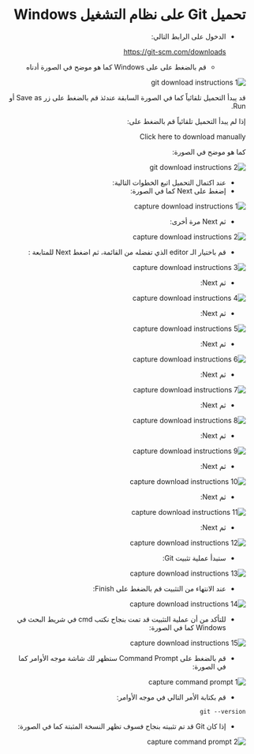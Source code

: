 <div dir="rtl">

# تحميل Git  على نظام التشغيل Windows

- الدخول على الرابط التالي: 
  
  https://git-scm.com/downloads

  - قم بالضغط على على Windows كما هو موضح في الصورة أدناه

![git download instructions 1](Screenshots/1.gif) 

قد يبدأ التحميل تلقائياً كما في الصورة السابقة عندئذ قم بالضغط على زر Save as أو Run. 

 إذا لم يبدأ التحميل تلقائياً قم بالضغط على: 
 
 Click here to download manually 
 
 كما هو موضح في الصورة: 

![git download instructions 2](Screenshots/2.gif)

- عند اكتمال التحميل اتبع الخطوات التالية:
- إضغط على Next كما في الصورة: 
  

![capture download instructions 1](Screenshots/Capture1.png)

- ثم Next مرة أخرى: 

![capture download instructions 2](Screenshots/Capture2.png)

- قم باختيار الـ editor الذي تفضله من القائمة، ثم اضغط Next للمتابعة : 

![capture download instructions 3](Screenshots/Capture3.png)

- ثم Next: 

![capture download instructions 4](Screenshots/Capture4.png)


- ثم Next: 

![capture download instructions 5](Screenshots/Capture5.png)


- ثم Next: 

![capture download instructions 6](Screenshots/Capture6.png)


- ثم Next: 

![capture download instructions 7](Screenshots/Capture7.png)


- ثم Next: 

![capture download instructions 8](Screenshots/Capture8.png)

- ثم Next: 

![capture download instructions 9](Screenshots/Capture9.png)

- ثم Next: 

![capture download instructions 10](Screenshots/Capture10.png)


- ثم Next: 

![capture download instructions 11](Screenshots/Capture11.png)


- ثم Next: 

![capture download instructions 12](Screenshots/Capture12.png)

- ستبدأ عملية تثبيت Git: 


![capture download instructions 13](Screenshots/Capture13.png)


- عند الانتهاء من التثبيت قم بالضغط على Finish: 

![capture download instructions 14](Screenshots/Capture14.png)

- للتأكد من أن عملية التثبيت قد تمت بنجاح نكتب cmd  في شريط البحث في Windows كما في الصورة: 

![capture download instructions 15](Screenshots/Capture15.png)

- قم بالضغط على Command Prompt ستظهر لك شاشة موجه الأوامر كما في الصورة: 

![capture command prompt 1](Screenshots/Capture16.png)

- قم بكتابة الأمر التالي في موجه الأوامر: 

```
git --version 
```

- إذا كان Git قد تم تثبيته بنجاح فسوف تظهر النسخة المثبتة كما في الصورة: 


![capture command prompt 2](Screenshots/Capture17.png)









